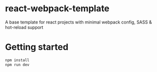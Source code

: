 # react-webpack-template
A base template for react projects with minimal webpack config, SASS &amp; hot-reload support

# Getting started
```bash
npm install
npm run dev
```
